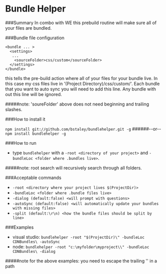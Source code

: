 ﻿# Bundle Helper

###Summary
In combo with WE this prebuild routine will make sure all of your files are bundled.

###Bundle file configuration

```
<bundle ... >
  <settings>
   ...
    <sourceFolder>css/custom</sourceFolder>
  </settings>
</bundle>
```
this tells the pre-build action where all of your files for your bundle live. In this case my css files live in '(Project Directory)/css/custom/'. Each bundle that you want to auto sync you will need to add this line. Any bundle with out this line will be ignored.

#####note: 'soureFolder' above does not need beginning and trailing slashes. 


###How to install it

`npm install git://github.com/bstaley/bundlehelper.git -g`
######--or--
`npm install bundlehelper -g`

###How to run
* type `bundlehelper` with a `-root <directory of your project>` and `-bundleLoc <folder where .bundles live>`.

#####note: root search will recursively search through all folders.

###Acceptable commands
* `-root <directory where your project lives $(ProjectDir)>`
* `-bundleLoc <folder where .bundle files live>`
* `-dialog (default:false) <will prompt with questions>`
* `-autoSync (default:false) <will automatically update your bundles with missing files>`
* `-split (default:\r\n) <how the bundle files should be split by line>`

###Examples
* visual studio: `bundlehelper -root "$(ProjectDir)\" -bundleLoc CDNBundles\ -autoSync`
* node: `bundlehelper -root "c:\myfolder\myproject\\" -bundleLoc CDNBundles\ -dialog`

#####note for the above examples: you need to escape the trailing '\' in a path

